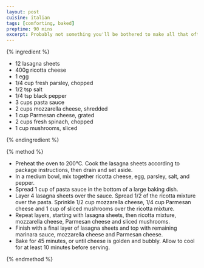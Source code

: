 ```yaml
---
layout: post
cuisine: italian
tags: [comforting, baked]
preptime: 90 mins
excerpt: Probably not something you'll be bothered to make all that often but honestly, who doesn't love a comforting, cheesy lasagna!
---
```


{% ingredient %}

- 12 lasagna sheets
- 400g ricotta cheese
- 1 egg
- 1/4 cup fresh parsley, chopped
- 1/2 tsp salt
- 1/4 tsp black pepper
- 3 cups pasta sauce
- 2 cups mozzarella cheese, shredded
- 1 cup Parmesan cheese, grated
- 2 cups fresh spinach, chopped
- 1 cup mushrooms, sliced

{% endingredient %}

{% method %}

- Preheat the oven to 200°C. Cook the lasagna sheets according to package instructions, then drain and set aside.
- In a medium bowl, mix together ricotta cheese, egg, parsley, salt, and pepper.
- Spread 1 cup of pasta sauce in the bottom of a large baking dish.
- Layer 4 lasagna sheets over the sauce. Spread 1/2 of the ricotta mixture over the pasta. Sprinkle 1/2 cup mozzarella cheese, 1/4 cup Parmesan cheese and 1 cup of sliced mushrooms over the ricotta mixture.
- Repeat layers, starting with lasagna sheets, then ricotta mixture, mozzarella cheese, Parmesan cheese and sliced mushrooms.
- Finish with a final layer of lasagna sheets and top with remaining marinara sauce, mozzarella cheese and Parmesan cheese.
- Bake for 45 minutes, or until cheese is golden and bubbly. Allow to cool for at least 10 minutes before serving.

{% endmethod %}